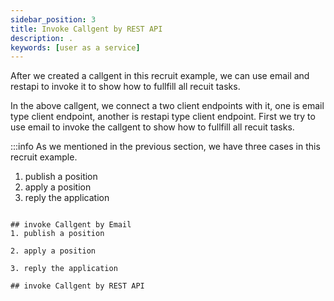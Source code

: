 ```yaml
---
sidebar_position: 3
title: Invoke Callgent by REST API
description: .
keywords: [user as a service]
---
```

After we created a callgent in this recruit example, we can use email and restapi to invoke it to show how to fullfill all recuit tasks.

In the above callgent, we connect a two client endpoints with it, one is email type client endpoint, another is restapi type client endpoint. First we try to use email to invoke the callgent to show how to fullfill all recuit tasks.

:::info
As we mentioned in the previous section, we have three cases in this recruit example.
1. publish a position
2. apply a position
3. reply the application
```

## invoke Callgent by Email
1. publish a position
   
2. apply a position

3. reply the application

## invoke Callgent by REST API
